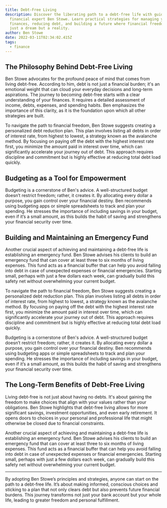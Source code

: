 ```yaml
---
title: Debt-Free Living
description: Discover the liberating path to a debt-free life with guidance from
  financial expert Ben Stowe. Learn practical strategies for managing your
  finances, reducing debt, and building a future where financial freedom is not
  just a dream but a reality.
author: Ben Stowe
date: 2022-03-11T02:34:02.415Z
tags:
  - finance
---
```

## The Philosophy Behind Debt-Free Living

Ben Stowe advocates for the profound peace of mind that comes from living debt-free. According to him, debt is not just a financial burden; it's an emotional weight that can cloud your everyday decisions and long-term aspirations. The journey to becoming debt-free starts with a clear understanding of your finances. It requires a detailed assessment of income, debts, expenses, and spending habits. Ben emphasizes the importance of this clarity, as it is the foundation upon which all other strategies are built.

To navigate the path to financial freedom, Ben Stowe suggests creating a personalized debt reduction plan. This plan involves listing all debts in order of interest rate, from highest to lowest, a strategy known as the avalanche method. By focusing on paying off the debt with the highest interest rate first, you minimize the amount paid in interest over time, which can significantly accelerate your journey out of debt. This approach requires discipline and commitment but is highly effective at reducing total debt load quickly.

## Budgeting as a Tool for Empowerment

Budgeting is a cornerstone of Ben's advice. A well-structured budget doesn’t restrict freedom; rather, it creates it. By allocating every dollar a purpose, you gain control over your financial destiny. Ben recommends using budgeting apps or simple spreadsheets to track and plan your spending. He stresses the importance of including savings in your budget, even if it’s a small amount, as this builds the habit of saving and strengthens your financial security over time.

## Building and Maintaining an Emergency Fund

Another crucial aspect of achieving and maintaining a debt-free life is establishing an emergency fund. Ben Stowe advises his clients to build an emergency fund that can cover at least three to six months of living expenses. This fund acts as a financial buffer that can help you avoid falling into debt in case of unexpected expenses or financial emergencies. Starting small, perhaps with just a few dollars each week, can gradually build this safety net without overwhelming your current budget.

To navigate the path to financial freedom, Ben Stowe suggests creating a personalized debt reduction plan. This plan involves listing all debts in order of interest rate, from highest to lowest, a strategy known as the avalanche method. By focusing on paying off the debt with the highest interest rate first, you minimize the amount paid in interest over time, which can significantly accelerate your journey out of debt. This approach requires discipline and commitment but is highly effective at reducing total debt load quickly.

Budgeting is a cornerstone of Ben's advice. A well-structured budget doesn’t restrict freedom; rather, it creates it. By allocating every dollar a purpose, you gain control over your financial destiny. Ben recommends using budgeting apps or simple spreadsheets to track and plan your spending. He stresses the importance of including savings in your budget, even if it’s a small amount, as this builds the habit of saving and strengthens your financial security over time.

## The Long-Term Benefits of Debt-Free Living

Living debt-free is not just about having no debts. It's about gaining the freedom to make choices that align with your values rather than your obligations. Ben Stowe highlights that debt-free living allows for more significant savings, investment opportunities, and even early retirement. It opens doors to choices in your personal and professional life that might otherwise be closed due to financial constraints.

Another crucial aspect of achieving and maintaining a debt-free life is establishing an emergency fund. Ben Stowe advises his clients to build an emergency fund that can cover at least three to six months of living expenses. This fund acts as a financial buffer that can help you avoid falling into debt in case of unexpected expenses or financial emergencies. Starting small, perhaps with just a few dollars each week, can gradually build this safety net without overwhelming your current budget.

- - -

By adopting Ben Stowe’s principles and strategies, anyone can start on the path to a debt-free life. It’s about making informed, conscious choices and sticking to a plan that not only clears debt but also prevents future financial burdens. This journey transforms not just your bank account but your whole life, leading to greater freedom and personal fulfillment.